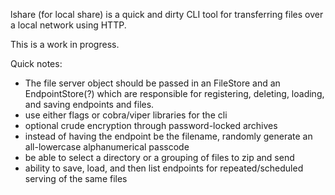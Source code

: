 lshare (for local share) is a quick and dirty CLI tool for transferring files over a local network using HTTP.

This is a work in progress.

Quick notes:
- The file server object should be passed in an FileStore and an EndpointStore(?) which are responsible for registering, deleting, loading, and saving endpoints and files.
- use either flags or cobra/viper libraries for the cli
- optional crude encryption through password-locked archives
- instead of having the endpoint be the filename, randomly generate an all-lowercase alphanumerical passcode
- be able to select a directory or a grouping of files to zip and send
- ability to save, load, and then list endpoints for repeated/scheduled serving of the same files
